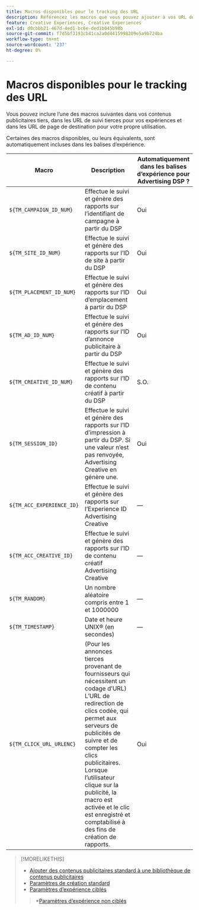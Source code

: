 ```yaml
---
title: Macros disponibles pour le tracking des URL
description: Référencez les macros que vous pouvez ajouter à vos URL de page de destination, URL de tracking et contenus publicitaires tiers.
feature: Creative Experiences, Creative Experiences
exl-id: d0cbbb21-467d-4ed1-bc6e-ded1b045b98b
source-git-commit: f7d5bf3193cb41ca2a0d4415998209e5a9b724ba
workflow-type: tm+mt
source-wordcount: '237'
ht-degree: 0%

---
```


# Macros disponibles pour le tracking des URL

<!-- More feature metadata???  -->

Vous pouvez inclure l’une des macros suivantes dans vos contenus publicitaires tiers, dans les URL de suivi tierces pour vos expériences et dans les URL de page de destination pour votre propre utilisation.

Certaines des macros disponibles, ou leurs équivalents, sont automatiquement incluses dans les balises d’expérience.

<!-- Later: 

| Macro | Description | Automatically in experience tags for Advertising DSP? | Automatically in experience tags for [!DNL Google Campaign Manager 360]? |
| --- | --- | --- | --- |
| `${TM_CAMPAIGN_ID_NUM}` | Tracks and reports the campaign ID from the DSP | Yes | No, but tags include the equivalent [!DNL Google Campaign Manager 360] macro `%ebuy!` |
| `${TM_SITE_ID_NUM}` | Tracks and reports the site ID from the DSP | Yes | No, but tags include the equivalent [!DNL Google Campaign Manager 360] macro `%esid!` |
| `${TM_PLACEMENT_ID_NUM}` | Tracks and reports the placement ID from the DSP | Yes | No, but tags include the equivalent [!DNL Google Campaign Manager 360] macro `%epid!` |
| `${TM_AD_ID_NUM}` | Tracks and reports the ad ID from the DSP | Yes | No, but tags include the equivalent [!DNL Google Campaign Manager 360] macro `%eaid!` |
| `${TM_CREATIVE_ID_NUM}` | Tracks and reports the creative ID from the DSP | N/A | No, but tags include the equivalent [!DNL Google Campaign Manager 360] macro `%ecid!` |
| `${TM_SESSION_ID}` | Tracks and reports the impression ID from the DSP. If a value isn't returned, Advertising Creative generates one. | Yes | &mdash; |
| `${TM_ACC_EXPERIENCE_ID}` | Tracks and reports the Advertising Creative experience ID | &mdash; | &mdash; |
| `${TM_ACC_CREATIVE_ID}` | Tracks and reports the Advertising Creative creative ID | &mdash; | &mdash; |
| `${TM_RANDOM}` | A random number between 1 and 1000000 | &mdash; | &mdash; |
| `${TM_TIMESTAMP}` | The Unix Timestamp (in seconds) | &mdash; | &mdash; |
| `${TM_CLICK_URL_URLENC}` | (For third-party ads from vendors who require URL encoding) The encoded click redirect URL, which enables ad servers to track and count ad clicks. When the ad is served and the user clicks on it, the macro is activated, and the click is recorded and counted for reporting purposes. | Yes | &mdash; |

-->

| Macro | Description | Automatiquement dans les balises d’expérience pour Advertising DSP ? |
| --- | --- | --- |
| `${TM_CAMPAIGN_ID_NUM}` | Effectue le suivi et génère des rapports sur l’identifiant de campagne à partir du DSP | Oui |
| `${TM_SITE_ID_NUM}` | Effectue le suivi et génère des rapports sur l’ID de site à partir du DSP | Oui |
| `${TM_PLACEMENT_ID_NUM}` | Effectue le suivi et génère des rapports sur l’ID d’emplacement à partir du DSP | Oui |
| `${TM_AD_ID_NUM}` | Effectue le suivi et génère des rapports sur l’ID d’annonce publicitaire à partir du DSP | Oui |
| `${TM_CREATIVE_ID_NUM}` | Effectue le suivi et génère des rapports sur l’ID de contenu créatif à partir du DSP | S.O. |
| `${TM_SESSION_ID}` | Effectue le suivi et génère des rapports sur l’ID d’impression à partir du DSP. Si une valeur n’est pas renvoyée, Advertising Creative en génère une. | Oui |
| `${TM_ACC_EXPERIENCE_ID}` | Effectue le suivi et génère des rapports sur l’Experience ID Advertising Creative | — |
| `${TM_ACC_CREATIVE_ID}` | Effectue le suivi et génère des rapports sur l’ID de contenu créatif Advertising Creative | — |
| `${TM_RANDOM}` | Un nombre aléatoire compris entre 1 et 1000000 | — |
| `${TM_TIMESTAMP}` | Date et heure UNIX® (en secondes) | — |
| `${TM_CLICK_URL_URLENC}` | (Pour les annonces tierces provenant de fournisseurs qui nécessitent un codage d’URL) L’URL de redirection de clics codée, qui permet aux serveurs de publicités de suivre et de compter les clics publicitaires. Lorsque l’utilisateur clique sur la publicité, la macro est activée et le clic est enregistré et comptabilisé à des fins de création de rapports. | Oui |

>[!MORELIKETHIS]
>
>* [Ajouter des contenus publicitaires standard à une bibliothèque de contenus publicitaires](/help/creative/creative-libraries/creative-add-standard.md#creative-add-third-party)
>* [Paramètres de création standard](/help/creative/creative-libraries/creative-settings-standard.md#creative-settings-third-party)
>* [Paramètres d’expérience ciblés](/help/creative/experiences/experience-settings-targeting.md)
>  >*[Paramètres d’expérience non ciblés](/help/creative/experiences/experience-settings-no-targeting.md)
